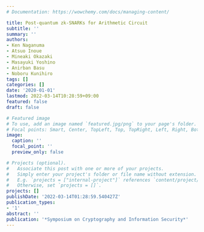 ```yaml
---
# Documentation: https://wowchemy.com/docs/managing-content/

title: Post-quantum zk-SNARKs for Arithmetic Circuit
subtitle: ''
summary: ''
authors:
- Ken Naganuma
- Atsuo Inoue
- Mineaki Okazaki
- Masayuki Yoshino
- Anirban Basu
- Noboru Kunihiro
tags: []
categories: []
date: '2020-01-01'
lastmod: 2022-03-14T10:28:59+09:00
featured: false
draft: false

# Featured image
# To use, add an image named `featured.jpg/png` to your page's folder.
# Focal points: Smart, Center, TopLeft, Top, TopRight, Left, Right, BottomLeft, Bottom, BottomRight.
image:
  caption: ''
  focal_point: ''
  preview_only: false

# Projects (optional).
#   Associate this post with one or more of your projects.
#   Simply enter your project's folder or file name without extension.
#   E.g. `projects = ["internal-project"]` references `content/project/deep-learning/index.md`.
#   Otherwise, set `projects = []`.
projects: []
publishDate: '2022-03-14T01:28:59.540427Z'
publication_types:
- '1'
abstract: ''
publication: '*Symposium on Cryptography and Information Security*'
---
```

